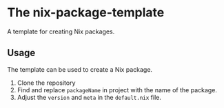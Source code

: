 # The nix-package-template

A template for creating Nix packages.

## Usage

The template can be used to create a Nix package.

1. Clone the repository
2. Find and replace `packageName` in project with the name of the package.
3. Adjust the `version` and `meta` in the `default.nix` file.
